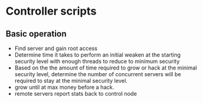 # Controller scripts

## Basic operation
- Find server and gain root access
- Determine time it takes to perform an initial weaken at the starting security level with enough threads to reduce to minimum security
- Based on the the amount of time required to grow or hack at the minimal security level, determine the number of concurrent servers will be required to stay at the minimal security level.
- grow until at max money before a hack.
- remote servers report stats back to control node
